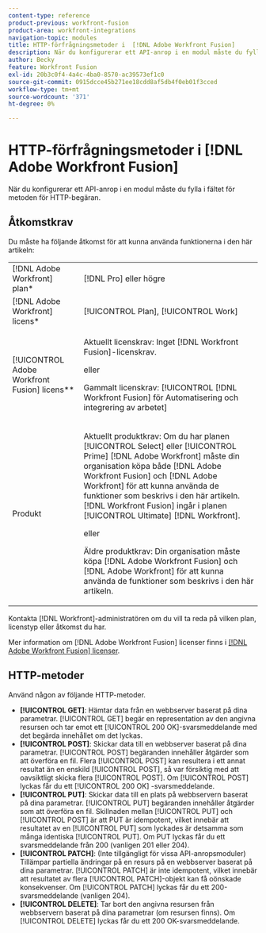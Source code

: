 ```yaml
---
content-type: reference
product-previous: workfront-fusion
product-area: workfront-integrations
navigation-topic: modules
title: HTTP-förfrågningsmetoder i  [!DNL Adobe Workfront Fusion]
description: När du konfigurerar ett API-anrop i en modul måste du fylla i fältet för metoden för HTTP-begäran.
author: Becky
feature: Workfront Fusion
exl-id: 20b3c0f4-4a4c-4ba0-8570-ac39573ef1c0
source-git-commit: 0915dcce45b271ee18cdd8af5db4f0eb01f3cced
workflow-type: tm+mt
source-wordcount: '371'
ht-degree: 0%

---
```


# HTTP-förfrågningsmetoder i [!DNL Adobe Workfront Fusion]

När du konfigurerar ett API-anrop i en modul måste du fylla i fältet för metoden för HTTP-begäran.

## Åtkomstkrav

Du måste ha följande åtkomst för att kunna använda funktionerna i den här artikeln:

<table style="table-layout:auto">
 <col> 
 <col> 
 <tbody> 
  <tr> 
    <td role="rowheader">[!DNL Adobe Workfront] plan*</td> 
   <td> <p>[!DNL Pro] eller högre</p> </td> 
  </tr> 
  <tr data-mc-conditions=""> 
   <td role="rowheader">[!DNL Adobe Workfront] licens*</td> 
   <td> <p>[!UICONTROL Plan], [!UICONTROL Work]</p> </td> 
  </tr> 
  <tr> 
   <td role="rowheader">[!UICONTROL Adobe Workfront Fusion] licens**</td> 
   <td>
   <p>Aktuellt licenskrav: Inget [!DNL Workfront Fusion]-licenskrav.</p>
   <p>eller</p>
   <p>Gammalt licenskrav: [!UICONTROL [!DNL Workfront Fusion] för Automatisering och integrering av arbetet] </p>
   </td> 
  </tr> 
  <tr> 
   <td role="rowheader">Produkt</td> 
   <td>
   <p>Aktuellt produktkrav: Om du har planen [!UICONTROL Select] eller [!UICONTROL Prime] [!DNL Adobe Workfront] måste din organisation köpa både [!DNL Adobe Workfront Fusion] och [!DNL Adobe Workfront] för att kunna använda de funktioner som beskrivs i den här artikeln. [!DNL Workfront Fusion] ingår i planen [!UICONTROL Ultimate] [!DNL Workfront].</p>
   <p>eller</p>
   <p>Äldre produktkrav: Din organisation måste köpa [!DNL Adobe Workfront Fusion] och [!DNL Adobe Workfront] för att kunna använda de funktioner som beskrivs i den här artikeln.</p>
   </td> 
  </tr> 
 </tbody> 
</table>

Kontakta [!DNL Workfront]-administratören om du vill ta reda på vilken plan, licenstyp eller åtkomst du har.

Mer information om [!DNL Adobe Workfront Fusion] licenser finns i [[!DNL Adobe Workfront Fusion] licenser](../../workfront-fusion/get-started/license-automation-vs-integration.md).

## HTTP-metoder

Använd någon av följande HTTP-metoder.

* **[!UICONTROL GET]**: Hämtar data från en webbserver baserat på dina parametrar. [!UICONTROL GET] begär en representation av den angivna resursen och tar emot ett [!UICONTROL 200 OK]-svarsmeddelande med det begärda innehållet om det lyckas.
* **[!UICONTROL POST]**: Skickar data till en webbserver baserat på dina parametrar. [!UICONTROL POST] begäranden innehåller åtgärder som att överföra en fil. Flera [!UICONTROL POST] kan resultera i ett annat resultat än en enskild [!UICONTROL POST], så var försiktig med att oavsiktligt skicka flera [!UICONTROL POST]. Om [!UICONTROL POST] lyckas får du ett [!UICONTROL 200 OK] -svarsmeddelande.
* **[!UICONTROL PUT]**: Skickar data till en plats på webbservern baserat på dina parametrar. [!UICONTROL PUT] begäranden innehåller åtgärder som att överföra en fil. Skillnaden mellan [!UICONTROL PUT] och [!UICONTROL POST] är att PUT är idempotent, vilket innebär att resultatet av en [!UICONTROL PUT] som lyckades är detsamma som många identiska [!UICONTROL PUT]. Om PUT lyckas får du ett svarsmeddelande från 200 (vanligen 201 eller 204).
* **[!UICONTROL PATCH]**: (Inte tillgängligt för vissa API-anropsmoduler) Tillämpar partiella ändringar på en resurs på en webbserver baserat på dina parametrar. [!UICONTROL PATCH] är inte idempotent, vilket innebär att resultatet av flera [!UICONTROL PATCH]-objekt kan få oönskade konsekvenser. Om [!UICONTROL PATCH] lyckas får du ett 200-svarsmeddelande (vanligen 204).
* **[!UICONTROL DELETE]**: Tar bort den angivna resursen från webbservern baserat på dina parametrar (om resursen finns). Om [!UICONTROL DELETE] lyckas får du ett 200 OK-svarsmeddelande.
